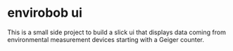 # envirobob ui 

This is a small side project to build a slick ui that displays data coming from environmental measurement devices
starting with a Geiger counter.
